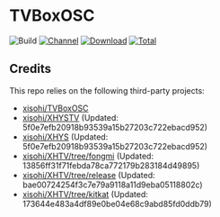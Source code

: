 # TVBoxOSC

![Build](https://shields.io/github/actions/workflow/status/xisohi/TVBoxOSC/test.yml?branch=master&logo=github&label=Build)
[![Channel](https://img.shields.io/badge/Follow-Gitee-blue.svg?logo=Gitee)](https://gitee.com/xisohi/XHYSosc/releases)
[![Download](https://img.shields.io/github/v/release/xisohi/TVBoxOSC?color=orange&logoColor=orange&label=Download&logo=DocuSign)](https://github.com/xisohi/TVBoxOSC/releases/latest) 
[![Total](https://shields.io/github/downloads/xisohi/TVBoxOSC/total?logo=Bookmeter&label=Counts&logoColor=yellow&color=yellow)](https://github.com/xisohi/TVBoxOSC/releases)

## Credits
This repo relies on the following third-party projects:
- [xisohi/TVBoxOSC](https://github.com/xisohi/TVBoxOSC)
- [xisohi/XHYSTV](https://github.com/xisohi/XHYSTV) (Updated: 5f0e7efb20918b93539a15b27203c722ebacd952)
- [xisohi/XHYS](https://github.com/xisohi/XHYS) (Updated: 5f0e7efb20918b93539a15b27203c722ebacd952)
- [xisohi/XHTV/tree/fongmi](https://github.com/xisohi/XHTV/tree/fongmi) (Updated: 13856ff31f71febda78ca772179b283184d49895)
- [xisohi/XHTV/tree/release](https://github.com/xisohi/XHTV/tree/release) (Updated: bae00724254f3c7e79a9118a11d9eba05118802c)
- [xisohi/XHTV/tree/kitkat](https://github.com/xisohi/XHTV/tree/kitkat) (Updated: 173644e483a4df89e0be04e68c9abd85fd0ddb79)
